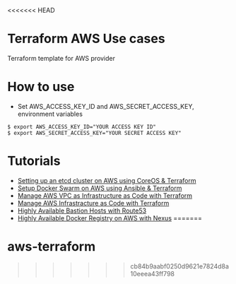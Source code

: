 <<<<<<< HEAD
# Terraform AWS Use cases
Terraform template for AWS provider

# How to use

- Set AWS_ACCESS_KEY_ID and AWS_SECRET_ACCESS_KEY, environment variables

```
$ export AWS_ACCESS_KEY_ID="YOUR ACCESS KEY ID"
$ export AWS_SECRET_ACCESS_KEY="YOUR SECRET ACCESS KEY"
```

# Tutorials

* <a href="http://www.labouardy.com/setting-up-an-etcd-cluster-on-aws-using-coreos-terraform/">Setting up an etcd cluster on AWS using CoreOS & Terraform</a>
* <a href="http://www.labouardy.com/setup-docker-swarm-on-aws-using-ansible-terraform/">Setup Docker Swarm on AWS using Ansible & Terraform</a>
* <a href="http://www.labouardy.com/manage-aws-vpc-as-infrastructure-as-code-with-terraform/">Manage AWS VPC as Infrastructure as Code with Terraform</a>
* <a href="http://www.labouardy.com/manage-aws-infrastracture-as-code-with-terraform/" >Manage AWS Infrastracture as Code with Terraform</a>
* <a href="http://www.blog.labouardy.com/setup-high-availability-bastion-hosts-with-route53/">Highly Available Bastion Hosts with Route53</a>
* <a href="http://www.blog.labouardy.com/highly-available-docker-registry-on-aws-with-nexus/">Highly Available Docker Registry on AWS with Nexus</a>
=======
# aws-terraform
>>>>>>> cb84b9aabf0250d9621e7824d8a10eeea43ff798

